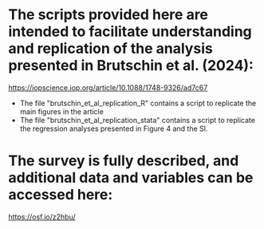 # The scripts provided here are intended to facilitate understanding and replication of the analysis presented in Brutschin et al. (2024):
https://iopscience.iop.org/article/10.1088/1748-9326/ad7c67

- The file "brutschin_et_al_replication_R" contains a script to replicate the main figures in the article
- The file "brutschin_et_al_replication_stata" contains a script to replicate the regression analyses presented in Figure 4 and the SI.

# The survey is fully described, and additional data and variables can be accessed here: 
https://osf.io/z2hbu/ 
